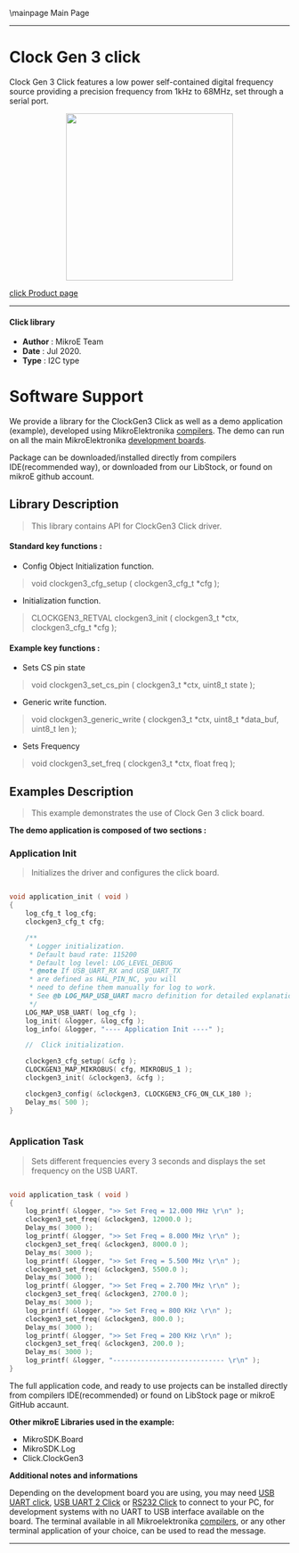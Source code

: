 \mainpage Main Page
 
---
# Clock Gen 3 click

Clock Gen 3 Click features a low power self-contained digital frequency source providing a precision frequency from 1kHz to 68MHz, set through a serial port.

<p align="center">
  <img src="https://download.mikroe.com/images/click_for_ide/clockgen3_click.png" height=300px>
</p>


[click Product page](https://www.mikroe.com/clock-gen-3-click)

---


#### Click library 

- **Author**        : MikroE Team
- **Date**          : Jul 2020.
- **Type**          : I2C type


# Software Support

We provide a library for the ClockGen3 Click 
as well as a demo application (example), developed using MikroElektronika 
[compilers](https://shop.mikroe.com/compilers). 
The demo can run on all the main MikroElektronika [development boards](https:///shop.mikroe.com/development-boards).

Package can be downloaded/installed directly from compilers IDE(recommended way), or downloaded from our LibStock, or found on mikroE github account. 

## Library Description

> This library contains API for ClockGen3 Click driver.

#### Standard key functions :

- Config Object Initialization function.
> void clockgen3_cfg_setup ( clockgen3_cfg_t *cfg ); 
 
- Initialization function.
> CLOCKGEN3_RETVAL clockgen3_init ( clockgen3_t *ctx, clockgen3_cfg_t *cfg );

#### Example key functions :

- Sets CS pin state
> void clockgen3_set_cs_pin ( clockgen3_t *ctx, uint8_t state );
 
- Generic write function.
> void clockgen3_generic_write ( clockgen3_t *ctx, uint8_t *data_buf, uint8_t len );

- Sets Frequency
> void clockgen3_set_freq ( clockgen3_t *ctx, float freq );

## Examples Description

> This example demonstrates the use of Clock Gen 3 click board.

**The demo application is composed of two sections :**

### Application Init 

> Initializes the driver and configures the click board.

```c

void application_init ( void )
{
    log_cfg_t log_cfg;
    clockgen3_cfg_t cfg;

    /** 
     * Logger initialization.
     * Default baud rate: 115200
     * Default log level: LOG_LEVEL_DEBUG
     * @note If USB_UART_RX and USB_UART_TX 
     * are defined as HAL_PIN_NC, you will 
     * need to define them manually for log to work. 
     * See @b LOG_MAP_USB_UART macro definition for detailed explanation.
     */
    LOG_MAP_USB_UART( log_cfg );
    log_init( &logger, &log_cfg );
    log_info( &logger, "---- Application Init ----" );

    //  Click initialization.

    clockgen3_cfg_setup( &cfg );
    CLOCKGEN3_MAP_MIKROBUS( cfg, MIKROBUS_1 );
    clockgen3_init( &clockgen3, &cfg );

    clockgen3_config( &clockgen3, CLOCKGEN3_CFG_ON_CLK_180 );
    Delay_ms( 500 );
}
  
```

### Application Task

> Sets different frequencies every 3 seconds and displays the set frequency on the USB UART.

```c

void application_task ( void )
{
    log_printf( &logger, ">> Set Freq = 12.000 MHz \r\n" );
    clockgen3_set_freq( &clockgen3, 12000.0 );
    Delay_ms( 3000 );
    log_printf( &logger, ">> Set Freq = 8.000 MHz \r\n" );
    clockgen3_set_freq( &clockgen3, 8000.0 );
    Delay_ms( 3000 );
    log_printf( &logger, ">> Set Freq = 5.500 MHz \r\n" );
    clockgen3_set_freq( &clockgen3, 5500.0 );
    Delay_ms( 3000 );
    log_printf( &logger, ">> Set Freq = 2.700 MHz \r\n" );
    clockgen3_set_freq( &clockgen3, 2700.0 );
    Delay_ms( 3000 );
    log_printf( &logger, ">> Set Freq = 800 KHz \r\n" );
    clockgen3_set_freq( &clockgen3, 800.0 );
    Delay_ms( 3000 );
    log_printf( &logger, ">> Set Freq = 200 KHz \r\n" );
    clockgen3_set_freq( &clockgen3, 200.0 );
    Delay_ms( 3000 );
    log_printf( &logger, "---------------------------- \r\n" );
} 

```


The full application code, and ready to use projects can be installed directly from compilers IDE(recommended) or found on LibStock page or mikroE GitHub accaunt.

**Other mikroE Libraries used in the example:** 

- MikroSDK.Board
- MikroSDK.Log
- Click.ClockGen3

**Additional notes and informations**

Depending on the development board you are using, you may need 
[USB UART click](https:///shop.mikroe.com/usb-uart-click), 
[USB UART 2 Click](https:///shop.mikroe.com/usb-uart-2-click) or 
[RS232 Click](https:///shop.mikroe.com/rs232-click) to connect to your PC, for 
development systems with no UART to USB interface available on the board. The 
terminal available in all Mikroelektronika 
[compilers](https:///shop.mikroe.com/compilers), or any other terminal application 
of your choice, can be used to read the message.



---
